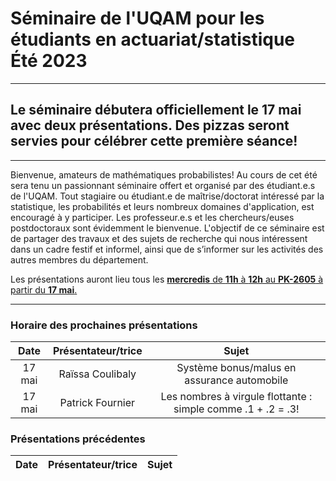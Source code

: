 # Séminaire de l'UQAM pour les étudiants en actuariat/statistique <br> Été 2023

---

## Le séminaire débutera officiellement le 17 mai avec deux présentations. Des pizzas seront servies pour célébrer cette première séance!

---

Bienvenue, amateurs de mathématiques probabilistes! Au cours de cet été sera tenu un passionnant séminaire offert et organisé par des étudiant.e.s de l'UQAM. Tout stagiaire ou étudiant.e de maîtrise/doctorat intéressé par la statistique, les probabilités et leurs nombreux domaines d'application, est encouragé à y participer. Les professeur.e.s et les chercheurs/euses postdoctoraux sont évidemment le bienvenue. L'objectif de ce séminaire est de partager des travaux et des sujets de recherche qui nous intéressent dans un cadre festif et informel, ainsi que de s’informer sur les activités des autres membres du département.  

Les présentations auront lieu tous les <ins> **mercredis** de **11h** à **12h** au **PK-2605** à partir du **17 mai**. </ins>

---
### Horaire des prochaines présentations
**Date** | **Présentateur/trice** | **Sujet**
:---: | :---: | :---:
17 mai | Raïssa Coulibaly | Système bonus/malus en assurance automobile
17 mai | Patrick Fournier | Les nombres à virgule flottante : simple comme .1 + .2 = .3!


### Présentations précédentes
**Date** | **Présentateur/trice** | **Sujet**
:---: | :---: | :---:
